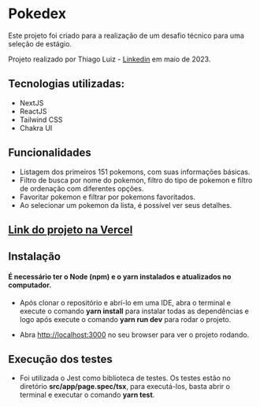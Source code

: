 # **Pokedex**

Este projeto foi criado para a realização de um desafio técnico para uma seleção de estágio.

Projeto realizado por Thiago Luiz - [Linkedin](https://www.linkedin.com/in/thiago-luiz-168bb9181/) em maio de 2023.

## **Tecnologias utilizadas:**

- NextJS
- ReactJS
- Tailwind CSS
- Chakra UI

## Funcionalidades

- Listagem dos primeiros 151 pokemons, com suas informações básicas.
- Filtro de busca por nome do pokemon, filtro do tipo de pokemon e filtro de ordenação com diferentes opções.
- Favoritar pokemon e filtrar por pokemons favoritados.
- Ao selecionar um pokemon da lista, é possível ver seus detalhes.

## [Link do projeto na Vercel](https://pokedex-thiagoluiz.vercel.app/)

## **Instalação**

#### É necessário ter o **Node (npm)** e o **yarn** instalados e atualizados no computador.

- Após clonar o repositório e abrí-lo em uma IDE, abra o terminal e execute o comando **yarn install** para instalar todas as dependências e logo após execute o comando **yarn run dev** para rodar o projeto.

- Abra [http://localhost:3000](http://localhost:3000) no seu browser para ver o projeto rodando.

## **Execução dos testes**

- Foi utilizada o Jest como biblioteca de testes. Os testes estão no diretório **src/app/page.spec/tsx**, para executá-los, basta abrir o terminal e executar o comando **yarn test**.
